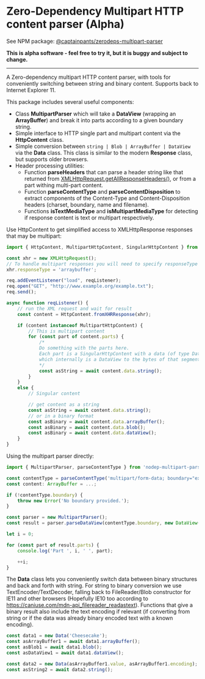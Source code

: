 # Zero-Dependency Multipart HTTP content parser (Alpha)
See NPM package: [@captainpants/zerodeps-multipart-parser](https://www.npmjs.com/package/@captainpants/zerodeps-multipart-parser)

**This is alpha software - feel free to try it, but it is buggy and subject to change.**

----

A Zero-dependency multipart HTTP content parser, with tools for conveniently switching between string and binary content. Supports back to Internet Explorer 11.

This package includes several useful components:
* Class **MultipartParser** which will take a **DataView** (wrapping an **ArrayBuffer**) and break it into parts according to a given boundary string.
* Simple interface to HTTP single part and multipart content via the **HttpContent** class.
* Simple conversion between `string | Blob | ArrayBuffer | DataView` via the **Data** class. This class is similar to the modern **Response** class, but supports older browsers.
* Header processing utilities:
  * Function **parseHeaders** that can parse a header string like that returned from [XMLHttpRequest.getAllResponseHeaders()](https://developer.mozilla.org/en-US/docs/Web/API/XMLHttpRequest/getAllResponseHeaders), or from a part withing multi-part content.
  * Function **parseContentType** and **parseContentDisposition** to extract components of the Content-Type and Content-Disposition headers (charset, boundary, name and filename).
  * Functions **isTextMediaType** and **isMultipartMediaType** for detecting if response content is text or multipart respectively.

Use HttpContent to get simplified access to XMLHttpResponse responses that may be multipart:
```typescript
import { HttpContent, MultipartHttpContent, SingularHttpContent } from '@captainpants/zerodeps-multipart-parser';

const xhr = new XMLHttpRequest();
// To handle multipart responses you will need to specify responseType = 'arraybuffer'
xhr.responseType = 'arraybuffer';

req.addEventListener("load", reqListener);
req.open("GET", "http://www.example.org/example.txt");
req.send();

async function reqListener() {
    // run the XML request and wait for result
    const content = HttpContent.fromXHRResponse(xhr);

    if (content instanceof MultipartHttpContent) {
        // This is multipart content
        for (const part of content.parts) {
            /*
            Do something with the parts here.
            Each part is a SingularHttpContent with a data (of type Data) property, 
            which internally is a DataView to the bytes of that segment.
            */
            const asString = await content.data.string();
        }
    }
    else {
        // Singular content

        // get content as a string
        const asString = await content.data.string(); 
        // or in a binary format
        const asBinary = await content.data.arrayBuffer();
        const asBinary = await content.data.blob();
        const asBinary = await content.data.dataView();
    }
}
```

Using the multipart parser directly:
```typescript
import { MultipartParser, parseContentType } from 'nodep-multipart-parser';

const contentType = parseContentType('multipart/form-data; boundary="example-boundary-1251436436"');
const content: ArrayBuffer = ...;

if (!contentType.boundary) {
    throw new Error('No boundary provided.');
}

const parser = new MultipartParser();
const result = parser.parseDataView(contentType.boundary, new DataView(content));

let i = 0;

for (const part of result.parts) {
    console.log('Part ', i, ' ', part);

    ++i;
}
```

The **Data** class lets you conveniently switch data between binary structures and back and forth with string. For string to binary conversion we use TextEncoder/TextDecoder, falling back to FileReader/Blob constructor for IE11 and other browsers (Hopefully IE10 too according to https://caniuse.com/mdn-api_filereader_readastext). Functions that give a binary result also include the text encoding if relevant (if converting from string or if the data was already binary encoded text with a known encoding).
```typescript
const data1 = new Data('Cheesecake');
const asArrayBuffer1 = await data1.arrayBuffer();
const asBlob1 = await data1.blob();
const asDataView1 = await data1.dataView();

const data2 = new Data(asArrayBuffer1.value, asArrayBuffer1.encoding);
const asString2 = await data2.string();
```
